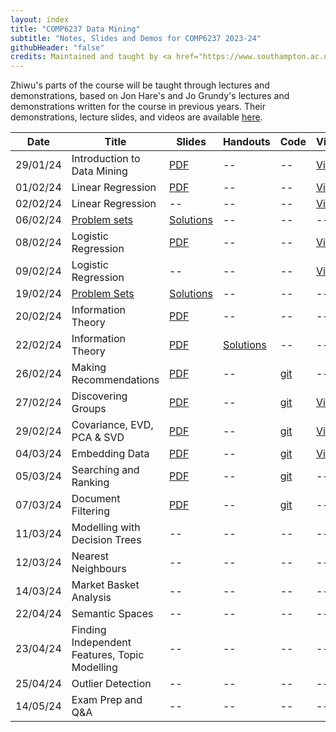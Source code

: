 ```yaml
---
layout: index
title: "COMP6237 Data Mining"
subtitle: "Notes, Slides and Demos for COMP6237 2023-24"
githubHeader: "false"
credits: Maintained and taught by <a href="https://www.southampton.ac.uk/people/62bxzm/doctor-zhiwu-huang">Dr Zhiwu Huang</a>
---
```



Zhiwu's parts of the course will be taught through lectures and demonstrations, based on Jon Hare's and Jo Grundy's lectures and demonstrations written for the course in previous years. Their demonstrations, lecture slides, and videos are available [here](jon.html).

<!--
The launcher program that opens when you launch the jar is self explanatory, but once you've selected a presentation or demo you can make it full screen by pressing "f" (press again to exit). For the presentations you can use the left and right arrow keys to navigate. Note that on some of the interactive slides, you might need to click on the slide background for the arrow keys to work if you clicked on any controls other than buttons. 
-->


Date     | Title        | Slides                             | Handouts  | Code  | Video |
---------| ------------ | ---------------------------------- | --------- | ----- | ----- |
29/01/24 | Introduction to Data Mining | [PDF](./lectures/pdf/00_Intro_Markus.pdf) | -- | -- | [Video](https://southampton.cloud.panopto.eu/Panopto/Pages/Viewer.aspx?id=11fbdc58-e857-432b-9966-b10600948d8f) |
01/02/24 | Linear Regression | [PDF](./lectures/pdf/LinearRegression.pdf) | -- | -- | [Video](https://southampton.cloud.panopto.eu/Panopto/Pages/Viewer.aspx?id=e30a9080-dd4d-4c06-818f-b10900a5cfb8)|
02/02/24 | Linear Regression | -- | -- | -- | [Video](https://southampton.cloud.panopto.eu/Panopto/Pages/Viewer.aspx?id=ca064b16-ea2e-44d7-b594-b10a00d6b7b1) |
06/02/24 | [Problem sets](./lectures/pdf/exercise1.pdf) | [Solutions](./lectures/pdf/exercise1_sol.pdf) | -- | -- | -- |
08/02/24 | Logistic Regression | [PDF](./lectures/pdf/LogisticRegression.pdf) | -- | -- | [Video](https://southampton.cloud.panopto.eu/Panopto/Pages/Viewer.aspx?id=aa1bda93-293c-4ef3-ae9b-b11000a50487) |
09/02/24 | Logistic Regression | -- | -- | -- | [Video](https://southampton.cloud.panopto.eu/Panopto/Pages/Viewer.aspx?id=a513ebef-bde3-403d-967b-b11100d67925) |
19/02/24 | [Problem Sets](./lectures/pdf/exercise2.pdf) | [Solutions](./lectures/pdf/exercise2_sol.pdf) | -- | -- | -- |
20/02/24 | Information Theory | [PDF](./lectures/pdf/Information.pdf) | -- | -- | -- |
22/02/24 | Information Theory | [PDF](./lectures/pdf/Information.pdf) | [Solutions](./lectures/pdf/exercise3_sol.pdf) | -- | -- |
26/02/24  | Making Recommendations | [PDF](./lectures/pdf/01_recommendion_systems_ZH.pdf) | -- | [git](https://github.com/zhiwu-huang/COMP6237-Data-Mining-Demo-Code/blob/master/02_recommender.ipynb) | -- |
27/02/24  | Discovering Groups | [PDF](./lectures/pdf/02_discovering_groups_ZH.pdf) | -- | [git](https://github.com/zhiwu-huang/COMP6237-Data-Mining-Demo-Code/blob/master/03_clusterings_toys.ipynb) | [Video](https://southampton.cloud.panopto.eu/Panopto/Pages/Viewer.aspx?id=ea94084f-367f-4892-9103-b122009428a5) |
29/02/24  | Covariance, EVD, PCA & SVD | [PDF](./lectures/pdf/03_covariance_ZH.pdf) | -- | [git](https://github.com/zhiwu-huang/COMP6237-Data-Mining-Demo-Code/blob/master/04_covariance.ipynb) | [Video](https://southampton.cloud.panopto.eu/Panopto/Pages/Viewer.aspx?id=3bc8088c-2762-43c8-81fc-b12500b57b25) |
04/03/24  | Embedding Data | [PDF](./lectures/pdf/04_embedding_data_ZH.pdf) | -- | [git](https://github.com/zhiwu-huang/COMP6237-Data-Mining-Demo-Code/blob/master/05_embedding_data.ipynb) | [Video](https://southampton.cloud.panopto.eu/Panopto/Pages/Viewer.aspx?id=64effc3b-116e-4fd7-b8f6-b1290094129d&start=29.86365581466639) |
05/03/24  | Searching and Ranking | [PDF](./lectures/pdf/05_search_rank_ZH.pdf) | -- | [git](https://github.com/zhiwu-huang/COMP6237-Data-Mining-Demo-Code/blob/master/06_searchRank.ipynb) | -- |
07/03/24   | Document Filtering  | [PDF](./lectures/pdf/06_document_filtering_ZH.pdf)| -- | [git](https://github.com/zhiwu-huang/COMP6237-Data-Mining-Demo-Code/blob/master/07_doc_filtering.ipynb) | -- |
11/03/24   | Modelling with Decision Trees | -- | -- | -- | -- |
12/03/24   | Nearest Neighbours | -- | -- | -- | -- |
14/03/24  | Market Basket Analysis | -- | -- | -- | -- |
22/04/24  | Semantic Spaces | -- | -- | -- | -- |
23/04/24  | Finding Independent Features, Topic Modelling | -- | -- | -- | -- |
25/04/24  | Outlier Detection | -- | -- | -- | -- |
14/05/24  | Exam Prep and Q&A |  -- | -- | -- | -- |

